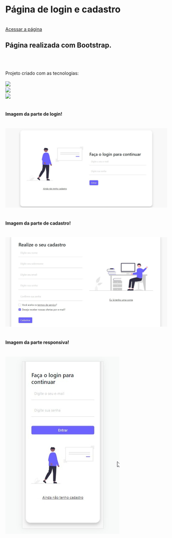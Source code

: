 <h1>Página de login e cadastro</h2>
<br>
<a target="_blank" href="https://loginecadastrobootstraap.vercel.app/index.html">Acessar a página</a>
<br>
<h2>Página realizada com Bootstrap. </h1>
<br>
<br>
<p>Projeto criado com as tecnologias:
<br>
<br>
    <img src="https://img.shields.io/badge/HTML5-E34F26?style=for-the-badge&logo=html5&logoColor=white">
    <br>
    <img src="https://img.shields.io/badge/CSS3-1572B6?style=for-the-badge&logo=css3&logoColor=white">
    <br>
    <img src="https://img.shields.io/badge/Bootstrap-563D7C?style=for-the-badge&logo=bootstrap&logoColor=white"></img>
<br>
<br>
<h4> Imagem da parte de login! </h4>
<br>
<img src="https://github.com/JhonatanSamuel/Tela-de-login-e-cadastro-Bootstrap/blob/main/img/login.jpg?raw=true">
<br>
<br>
<h4> Imagem da parte de cadastro! </h4>
<br>
<img src="https://github.com/JhonatanSamuel/Tela-de-login-e-cadastro-Bootstrap/blob/main/img/cadastro.jpg?raw=true">
<br>
<br>
<h4> Imagem da parte responsiva! </h4>
<br>
<img src="https://github.com/JhonatanSamuel/Tela-de-login-e-cadastro-Bootstrap/blob/main/img/responsivo.jpg?raw=true">

